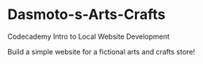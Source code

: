# Dasmoto-s-Arts-Crafts
Codecademy Intro to Local Website Development

Build a simple website for a fictional arts and crafts store!
